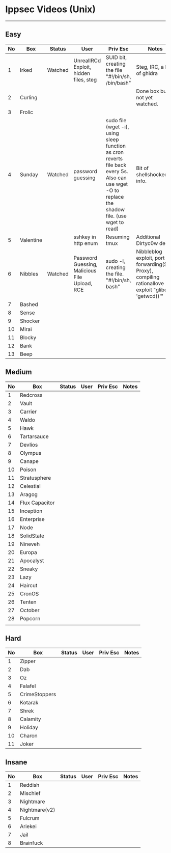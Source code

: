 # Ippsec Videos (Unix)

___

## Easy


| No   | Box       | Status  | User                                          | Priv Esc                                                     | Notes                                                        |
| ---- | --------- | ------- | --------------------------------------------- | ------------------------------------------------------------ | ------------------------------------------------------------ |
| 1    | Irked     | Watched | UnrealIRCd Exploit, hidden files, steg        | SUID bit, creating the file "#!/bin/sh, /bin/bash"           | Steg, IRC, a bit of ghidra                                   |
| 2    | Curling   |         |                                               |                                                              | Done box but not yet watched.                                |
| 3    | Frolic    |         |                                               |                                                              |                                                              |
| 4    | Sunday    | Watched | password guessing                             | sudo file (wget -i), using sleep function as cron reverts file back every 5s. Also can use wget -O to replace the shadow file. (use wget to read) | Bit of shellshocked info.                                    |
| 5    | Valentine |         | sshkey in http enum                           | Resuming tmux                                                | Additional Dirtyc0w demo                                     |
| 6    | Nibbles   | Watched | Password Guessing, Malicious File Upload, RCE | sudo -l, creating the file. "#!/bin/sh, bash"                | Nibbleblog exploit, port forwarding(SSH Proxy), compiling rationallove exploit "glibc -  'getwcd()'" |
| 7    | Bashed    |         |                                               |                                                              |                                                              |
| 8    | Sense     |         |                                               |                                                              |                                                              |
| 9    | Shocker   |         |                                               |                                                              |                                                              |
| 10   | Mirai     |         |                                               |                                                              |                                                              |
| 11   | Blocky    |         |                                               |                                                              |                                                              |
| 12   | Bank      |         |                                               |                                                              |                                                              |
| 13   | Beep      |         |                                               |                                                              |                                                              |



## Medium

| No   | Box            | Status | User | Priv Esc | Notes |
| ---- | -------------- | ------ | ---- | -------- | ----- |
| 1    | Redcross       |        |      |          |       |
| 2    | Vault          |        |      |          |       |
| 3    | Carrier        |        |      |          |       |
| 4    | Waldo          |        |      |          |       |
| 5    | Hawk           |        |      |          |       |
| 6    | Tartarsauce    |        |      |          |       |
| 7    | DevIios        |        |      |          |       |
| 8    | Olympus        |        |      |          |       |
| 9    | Canape         |        |      |          |       |
| 10   | Poison         |        |      |          |       |
| 11   | Stratusphere   |        |      |          |       |
| 12   | Celestial      |        |      |          |       |
| 13 | Aragog         |        |      |          |       |
| 14 | Flux Capacitor |        |      |          |       |
| 15 | Inception      |        |      |          |       |
| 16 | Enterprise     |        |      |          |       |
| 17 | Node           |        |      |          |       |
| 18 | SolidState |        |      |          |       |
| 19 | Nineveh |        |      |          |       |
| 20 | Europa |        |      |          |       |
| 21 | Apocalyst |        |      |          |       |
| 22 | Sneaky |        |      |          |       |
| 23 | Lazy |        |      |          |       |
| 24 | Haircut |        |      |          |       |
| 25 | CronOS |        |      |          |       |
| 26 | Tenten |        |      |          |       |
| 27 | October |        |      |          |       |
| 28 | Popcorn |        |      |          |       |
|      |              |        |      |          |       |



## Hard

| No   | Box           | Status | User | Priv Esc | Notes |
| ---- | ------------- | ------ | ---- | -------- | ----- |
| 1    | Zipper        |        |      |          |       |
| 2    | Dab           |        |      |          |       |
| 3    | Oz            |        |      |          |       |
| 4    | Falafel       |        |      |          |       |
| 5    | CrimeStoppers |        |      |          |       |
| 6    | Kotarak       |        |      |          |       |
| 7    | Shrek         |        |      |          |       |
| 8    | Calamity      |        |      |          |       |
| 9    | Holiday       |        |      |          |       |
| 10   | Charon        |        |      |          |       |
| 11   | Joker         |        |      |          |       |



## Insane

| No   | Box           | Status | User | Priv Esc | Notes |
| ---- | ------------- | ------ | ---- | -------- | ----- |
| 1    | Reddish       |        |      |          |       |
| 2    | Mischief      |        |      |          |       |
| 3    | Nightmare     |        |      |          |       |
| 4    | Nightmare(v2) |        |      |          |       |
| 5    | Fulcrum       |        |      |          |       |
| 6    | Ariekei       |        |      |          |       |
| 7    | Jail          |        |      |          |       |
| 8    | Brainfuck     |        |      |          |       |

